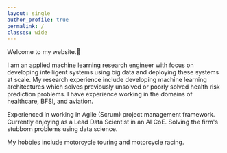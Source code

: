 ```yaml
---
layout: single
author_profile: true
permalink: /
classes: wide
---
```


Welcome to my website.👋

I am an applied machine learning research engineer with focus on developing intelligent systems using big data and deploying these systems at scale. 
My research experience include developing machine learning architectures which solves previously unsolved or poorly solved health risk prediction problems. 
I have experience working in the domains of healthcare, BFSI, and aviation.  

Experienced in working in Agile (Scrum) project management framework.
Currently enjoying as a Lead Data Scientist in an AI CoE. Solving the firm's stubborn problems using data science. 

My hobbies include motorcycle touring and motorcycle racing. 



<!-- ### Disclaimer -->

<!-- This website is still under construction.

- Please report bugs by raising issues in [this][source-repo] repository.
- github-pages doesn't allow you to publish source from any branch other than master. Further, I constructed the first versions of this website as a newbie coder, so the commit history is abominable. -->

[source-repo]: https://github.com/behloolsabir/behloolsabir.github.io